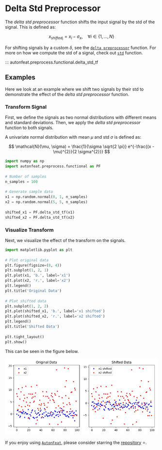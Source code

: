 # Delta Std Preprocessor

The *delta std preprocessor* function shifts the input signal by the std of the signal. This is defined as:

$$
x_{shifted_{i}} = x_{i} - \sigma_{x}, \quad \forall i \in \{1, \dots, N\}
$$

For shifting signals by a custom $\delta$, see the [`delta preprocessor`](../functional/delta_preprocessor_fn.md) function. For more on how we compute the std of a signal, check out [`std`](../../functional/std.md) function.

::: autonfeat.preprocess.functional.delta_std_tf

## Examples

Here we look at an example where we shift two signals by their std to demonstrate the effect of the *delta std preprocessor* function.

### Transform Signal

First, we define the signals as two normal distributions with different means and standard deviations. Then, we apply the *delta std preprocessor* function to both signals.

A univariate normal distribution with mean $\mu$ and std $\sigma$ is defined as:

$$
\mathcal{N}(\mu, \sigma) = \frac{1}{\sigma \sqrt{2 \pi}} e^{-\frac{(x - \mu)^{2}}{2 \sigma^{2}}}
$$


```python
import numpy as np
import autonfeat.preprocess.functional as PF

# Number of samples
n_samples = 100

# Generate sample data
x1 = np.random.normal(0, 1, n_samples)
x2 = np.random.normal(5, 5, n_samples)

shifted_x1 = PF.delta_std_tf(x1)
shifted_x2 = PF.delta_std_tf(x2)
```

### Visualize Transform

Next, we visualize the effect of the transform on the signals.

```python
import matplotlib.pyplot as plt

# Plot original data
plt.figure(figsize=(8, 4))
plt.subplot(1, 2, 1)
plt.plot(x1, 'b.', label='x1')
plt.plot(x2, 'r.', label='x2')
plt.legend()
plt.title('Original Data')

# Plot shifted data
plt.subplot(1, 2, 2)
plt.plot(shifted_x1, 'b.', label='x1 shifted')
plt.plot(shifted_x2, 'r.', label='x2 shifted')
plt.legend()
plt.title('Shifted Data')

plt.tight_layout()
plt.show()
```

This can be seen in the figure below.

![DeltaStd](../../../assets/delta_std_f_visualize.png)


If you enjoy using [`AutonFeat`](../../../index.md), please consider starring the [repository](https://github.com/autonlab/AutonFeat) ⭐️.